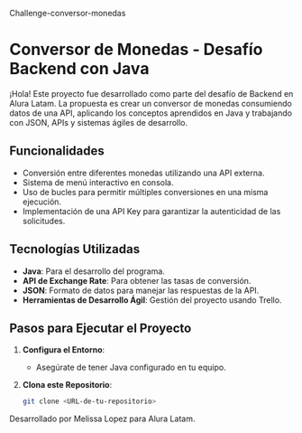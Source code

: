 Challenge-conversor-monedas

# Conversor de Monedas - Desafío Backend con Java

¡Hola! Este proyecto fue desarrollado como parte del desafío de Backend en Alura Latam. La propuesta es crear un conversor de monedas consumiendo datos de una API, aplicando los conceptos aprendidos en Java y trabajando con JSON, APIs y sistemas ágiles de desarrollo.

## Funcionalidades

- Conversión entre diferentes monedas utilizando una API externa.
- Sistema de menú interactivo en consola.
- Uso de bucles para permitir múltiples conversiones en una misma ejecución.
- Implementación de una API Key para garantizar la autenticidad de las solicitudes.

## Tecnologías Utilizadas

- **Java**: Para el desarrollo del programa.
- **API de Exchange Rate**: Para obtener las tasas de conversión.
- **JSON**: Formato de datos para manejar las respuestas de la API.
- **Herramientas de Desarrollo Ágil**: Gestión del proyecto usando Trello.

## Pasos para Ejecutar el Proyecto

1. **Configura el Entorno**:
   - Asegúrate de tener Java configurado en tu equipo.

2. **Clona este Repositorio**:
   ```bash
   git clone <URL-de-tu-repositorio>

Desarrollado por Melissa Lopez para Alura Latam.
